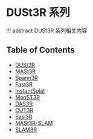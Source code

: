 # DUSt3R 系列

!!! abstract
    DUSt3R 系列相关内容

## Table of Contents

- [DUSt3R](dust3r/)
- [MASt3R](mast3r/)
- [Spann3R](spann3r/)
- [Fast3R](fast3r/)
- [InstantSplat](instant-splat/)
- [MonST3R](monst3r/)
- [DAS3R](das3r/)
- [CUT3R](cut3r/)
- [Easi3R](easi3r/)
- [MASt3R-SLAM](mast3r-slam/)
- [SLAM3R](slam3r/)